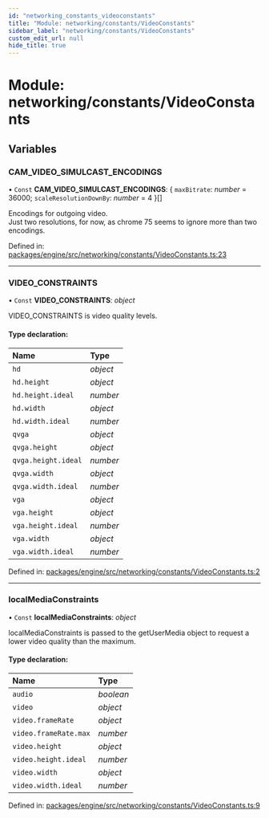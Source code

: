 ```yaml
---
id: "networking_constants_videoconstants"
title: "Module: networking/constants/VideoConstants"
sidebar_label: "networking/constants/VideoConstants"
custom_edit_url: null
hide_title: true
---
```


# Module: networking/constants/VideoConstants

## Variables

### CAM\_VIDEO\_SIMULCAST\_ENCODINGS

• `Const` **CAM\_VIDEO\_SIMULCAST\_ENCODINGS**: { `maxBitrate`: *number* = 36000; `scaleResolutionDownBy`: *number* = 4 }[]

Encodings for outgoing video.\
Just two resolutions, for now, as chrome 75 seems to ignore more
than two encodings.

Defined in: [packages/engine/src/networking/constants/VideoConstants.ts:23](https://github.com/xr3ngine/xr3ngine/blob/716a06460/packages/engine/src/networking/constants/VideoConstants.ts#L23)

___

### VIDEO\_CONSTRAINTS

• `Const` **VIDEO\_CONSTRAINTS**: *object*

VIDEO_CONSTRAINTS is video quality levels.

#### Type declaration:

Name | Type |
:------ | :------ |
`hd` | *object* |
`hd.height` | *object* |
`hd.height.ideal` | *number* |
`hd.width` | *object* |
`hd.width.ideal` | *number* |
`qvga` | *object* |
`qvga.height` | *object* |
`qvga.height.ideal` | *number* |
`qvga.width` | *object* |
`qvga.width.ideal` | *number* |
`vga` | *object* |
`vga.height` | *object* |
`vga.height.ideal` | *number* |
`vga.width` | *object* |
`vga.width.ideal` | *number* |

Defined in: [packages/engine/src/networking/constants/VideoConstants.ts:2](https://github.com/xr3ngine/xr3ngine/blob/716a06460/packages/engine/src/networking/constants/VideoConstants.ts#L2)

___

### localMediaConstraints

• `Const` **localMediaConstraints**: *object*

localMediaConstraints is passed to the getUserMedia object to request a lower video quality than the maximum.

#### Type declaration:

Name | Type |
:------ | :------ |
`audio` | *boolean* |
`video` | *object* |
`video.frameRate` | *object* |
`video.frameRate.max` | *number* |
`video.height` | *object* |
`video.height.ideal` | *number* |
`video.width` | *object* |
`video.width.ideal` | *number* |

Defined in: [packages/engine/src/networking/constants/VideoConstants.ts:9](https://github.com/xr3ngine/xr3ngine/blob/716a06460/packages/engine/src/networking/constants/VideoConstants.ts#L9)
